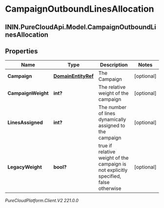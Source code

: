 # CampaignOutboundLinesAllocation

## ININ.PureCloudApi.Model.CampaignOutboundLinesAllocation

## Properties

|Name | Type | Description | Notes|
|------------ | ------------- | ------------- | -------------|
| **Campaign** | [**DomainEntityRef**](DomainEntityRef) | The Campaign | [optional] |
| **CampaignWeight** | **int?** | The relative weight of the campaign | [optional] |
| **LinesAssigned** | **int?** | The number of lines dynamically assigned to the campaign | [optional] |
| **LegacyWeight** | **bool?** | true if relative weight of the campaign is not explicitly specified, false otherwise | [optional] |



_PureCloudPlatform.Client.V2 221.0.0_

